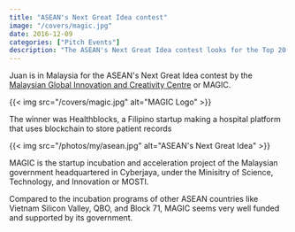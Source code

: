 ```yaml
---
title: "ASEAN's Next Great Idea contest"
image: "/covers/magic.jpg"
date: 2016-12-09
categories: ["Pitch Events"]
description: "The ASEAN's Next Great Idea contest looks for the Top 20 ideas in Southeast Asia. We're very thankful to have made it to the list!"
---
```



Juan is in Malaysia for the ASEAN's Next Great Idea contest by the [Malaysian Global Innovation and Creativity Centre](https://www.mymagic.my) or MAGIC.

{{< img src="/covers/magic.jpg" alt="MAGIC Logo" >}}


The winner was Healthblocks, a Filipino startup making a hospital platform that uses blockchain to store patient records

{{< img src="/photos/my/asean.jpg" alt="ASEAN's Next Great Idea" >}}


MAGIC is the startup incubation and acceleration project of the Malaysian government headquartered in Cyberjaya, under the Minisitry of Science, Technology, and Innovation or MOSTI. 

Compared to the incubation programs of other ASEAN countries like Vietnam Silicon Valley, QBO, and Block 71, MAGIC seems very well funded and supported by its government.

